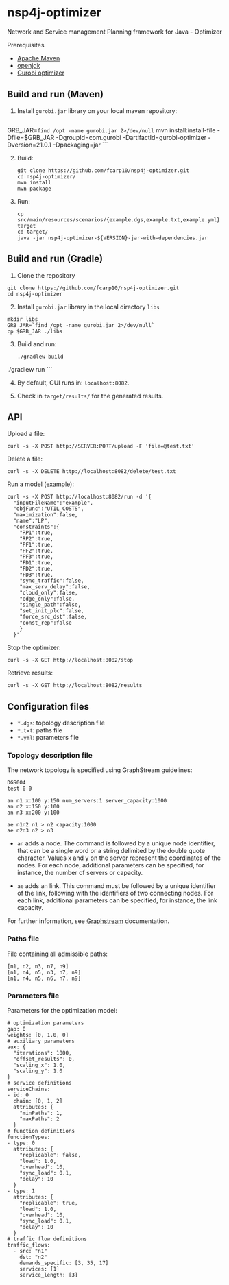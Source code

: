 # nsp4j-optimizer

Network and Service management Planning framework for Java - Optimizer

Prerequisites

- [Apache Maven](https://maven.apache.org/)
- [openjdk](https://openjdk.org/)
- [Gurobi optimizer](https://www.gurobi.com/)


## Build and run (Maven)

1. Install `gurobi.jar` library on your local maven repository:
   
   	```shell
  GRB_JAR=`find /opt -name gurobi.jar 2>/dev/null`
	mvn install:install-file -Dfile=$GRB_JAR -DgroupId=com.gurobi -DartifactId=gurobi-optimizer -Dversion=21.0.1 -Dpackaging=jar
	```


2. Build:

	```shell
	git clone https://github.com/fcarp10/nsp4j-optimizer.git
	cd nsp4j-optimizer/
	mvn install
	mvn package
	```

3. Run:
	
	```shell
	cp src/main/resources/scenarios/{example.dgs,example.txt,example.yml} target
	cd target/
	java -jar nsp4j-optimizer-${VERSION}-jar-with-dependencies.jar
	```

## Build and run (Gradle)

1. Clone the repository
  
  ``` shell
  git clone https://github.com/fcarp10/nsp4j-optimizer.git
  cd nsp4j-optimizer
  ```

2. Install `gurobi.jar` library in the local directory `libs`
  ```
  mkdir libs
  GRB_JAR=`find /opt -name gurobi.jar 2>/dev/null`
  cp $GRB_JAR ./libs
  ```

3. Build and run:

	```shell
	./gradlew build
  ./gradlew run
	```

4. By default, GUI runs in: `localhost:8082`.

5. Check in `target/results/` for the generated results.

## API

Upload a file:
```
curl -s -X POST http://SERVER:PORT/upload -F 'file=@test.txt'
```

Delete a file:
```
curl -s -X DELETE http://localhost:8082/delete/test.txt
```

Run a model (example):
```
curl -s -X POST http://localhost:8082/run -d '{ 
  "inputFileName":"example",
  "objFunc":"UTIL_COSTS",
  "maximization":false,
  "name":"LP",
  "constraints":{
    "RP1":true,
    "RP2":true,
    "PF1":true,
    "PF2":true,
    "PF3":true,
    "FD1":true,
    "FD2":true,
    "FD3":true,
    "sync_traffic":false,
    "max_serv_delay":false,
    "cloud_only":false,
    "edge_only":false,
    "single_path":false,
    "set_init_plc":false,
    "force_src_dst":false,
    "const_rep":false
    }
  }'
```

Stop the optimizer:
```
curl -s -X GET http://localhost:8082/stop 
```

Retrieve results:
```
curl -s -X GET http://localhost:8082/results 
```

## Configuration files

- `*.dgs`: topology description file
- `*.txt`: paths file
- `*.yml`: parameters file


### Topology description file

The network topology is specified using GraphStream guidelines:

```
DGS004
test 0 0

an n1 x:100 y:150 num_servers:1 server_capacity:1000 
an n2 x:150 y:100
an n3 x:200 y:100

ae n1n2 n1 > n2 capacity:1000
ae n2n3 n2 > n3

```

- `an` adds a node. The command is followed by a unique node identifier, that
  can be a single word or a string delimited by the double quote character.
  Values x and y on the server represent the coordinates of the nodes. For each
  node, additional parameters can be specified, for instance, the number of
  servers or capacity.

- `ae` adds an link. This command must be followed by a unique identifier of the
  link, following with the identifiers of two connecting nodes. For each link,
  additional parameters can be specified, for instance, the link capacity.

For further information, see
[Graphstream](http://graphstream-project.org/doc/Advanced-Concepts/The-DGS-File-Format/)
documentation.


### Paths file

File containing all admissible paths:

``` 
[n1, n2, n3, n7, n9]
[n1, n4, n5, n3, n7, n9]
[n1, n4, n5, n6, n7, n9]
```


### Parameters file

Parameters for the optimization model:

```
# optimization parameters
gap: 0
weights: [0, 1.0, 0]
# auxiliary parameters
aux: {
  "iterations": 1000,
  "offset_results": 0,
  "scaling_x": 1.0,
  "scaling_y": 1.0
}
# service definitions
serviceChains:
- id: 0
  chain: [0, 1, 2]
  attributes: {
    "minPaths": 1,
    "maxPaths": 2
  }
# function definitions
functionTypes:
- type: 0
  attributes: {
    "replicable": false,
    "load": 1.0,
    "overhead": 10,
    "sync_load": 0.1,
    "delay": 10
  }
- type: 1
  attributes: {
    "replicable": true,
    "load": 1.0,
    "overhead": 10,
    "sync_load": 0.1,
    "delay": 10
  }
# traffic flow definitions
traffic_flows:
  - src: "n1"
    dst: "n2"
    demands_specific: [3, 35, 17]
    services: [1]
    service_length: [3]

```